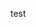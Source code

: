 <!--
 * @Description  : 
 * @version      : 
 * @Author       : Mirst
 * @Date         : 2022-05-31 00:54:31
 * @LastEditors  : Mirst
 * @LastEditTime : 2022-05-31 00:54:35
-->
test
